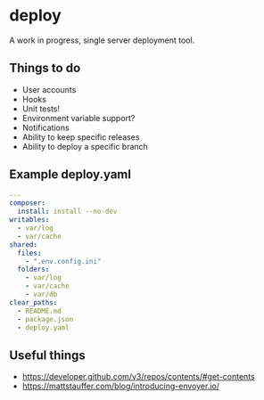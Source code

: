# deploy

A work in progress, single server deployment tool.

## Things to do

* User accounts
* Hooks
* Unit tests!
* Environment variable support?
* Notifications
* Ability to keep specific releases
* Ability to deploy a specific branch

## Example deploy.yaml

```yaml
---
composer:
  install: install --no-dev
writables:
  - var/log
  - var/cache
shared:
  files:
    - ".env.config.ini"
  folders:
    - var/log
    - var/cache
    - var/db
clear_paths:
  - README.md
  - package.json
  - deploy.yaml
```

## Useful things

* https://developer.github.com/v3/repos/contents/#get-contents
* https://mattstauffer.com/blog/introducing-envoyer.io/
